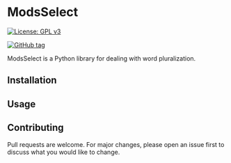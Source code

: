 # ModsSelect
[![License: GPL v3](https://img.shields.io/badge/License-GPL%20v3-blue.svg)](http://www.gnu.org/licenses/gpl-3.0)

[![GitHub tag](https://img.shields.io/badge/Available%20for-MC%201.14%20to%201.18-c70039)](http://www.gnu.org/licenses/gpl-3.0)

ModsSelect is a Python library for dealing with word pluralization.

## Installation

## Usage

## Contributing

Pull requests are welcome. For major changes, please open an issue first
to discuss what you would like to change.

